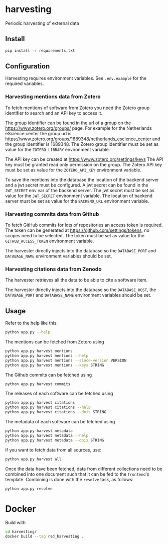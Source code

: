 # harvesting

Periodic harvesting of external data

## Install

```bash
pip install -r requirements.txt
```

## Configuration

Harvesting requires environment variables.
See `.env.example` for the required variables.

### Harvesting mentions data from Zotero

To fetch mentions of software from Zotero you need the Zotero group identifier
to search and an API key to access it.

The group identifier can be found in the url of a group on the
https://www.zotero.org/groups/ page. For example for the Netherlands eScience
center the group url is
https://www.zotero.org/groups/1689348/netherlands_escience_center and the group
identifier is 1689348. The Zotero group identifier must be set as value for the
``ZOTERO_LIBRARY`` environment variable.

The API key can be created at https://www.zotero.org/settings/keys The API key
must be granted read only permission on the group. The Zotero API key must be
set as value for the ``ZOTERO_API_KEY`` environment variable.

To save the mentions into the database the location of the backend server and a
jwt secret must be configured. A jwt secret can be found in the ``JWT_SECRET``
env var of the backend server. The jwt secret must be set as value for the
``JWT_SECRET`` environment variable. The location of backend server must be set
as value for the ``BACKEND_URL`` environment variable.

### Harvesting commits data from Github

To fetch GitHub commits for lots of repositories an access token is required.
The token can be generated at https://github.com/settings/tokens, no scopes need
to be selected. The token must be set as value for the ``GITHUB_ACCESS_TOKEN``
environment variable.

The harvester directly injects into the database so the ``DATABASE_PORT`` and
``DATABASE_NAME`` environment variables should be set.

### Harvesting citations data from Zenodo

The harvester retrieves all the data to be able to cite a software item.

The harvester directly injects into the database so the ``DATABASE_HOST``, the
``DATABASE_PORT`` and ``DATABASE_NAME`` environment variables should be set.

## Usage

Refer to the help like this:

```bash
python app.py --help
```

The mentions can be fetched from Zotero using

```bash
python app.py harvest mentions
python app.py harvest mentions --help
python app.py harvest mentions --since-version VERSION
python app.py harvest mentions --keys STRING
```

The Github commits can be fetched using

```bash
python app.py harvest commits
```

The releases of each software can be fetched using

```bash
python app.py harvest citations
python app.py harvest citations --help
python app.py harvest citations --dois STRING
```

The metadata of each software can be fetched using

```bash
python app.py harvest metadata
python app.py harvest metadata --help
python app.py harvest metadata --dois STRING

```

If you want to fetch data from all sources, use:

```bash
python app.py harvest all
```

Once the data have been fetched, data from different collections need to be
combined into one document such that it can be fed to the ``frontend``'s template.
Combining is done with the ``resolve`` task, as follows:

```bash
python app.py resolve
```

# Docker

Build with
```bash
cd harvesting/
docker build --tag rsd_harvesting .
```
